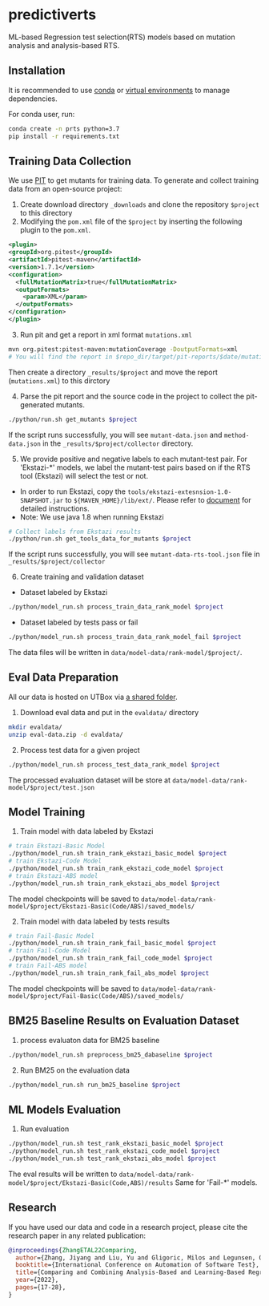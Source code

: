 # predictiverts

ML-based Regression test selection(RTS) models based on mutation analysis and analysis-based RTS.

## Installation

It is recommended to use [conda](https://docs.conda.io/en/latest/) or [virtual environments](https://realpython.com/python-virtual-environments-a-primer/) to manage dependencies.

For conda user, run:
```bash
conda create -n prts python=3.7
pip install -r requirements.txt
```

## Training Data Collection

We use [PIT](https://pitest.org/) to get mutants for training data. To generate and collect training data from an open-source project:

1. Create download directory `_downloads` and clone the repository `$project` to this directory
2. Modifying the `pom.xml` file of the `$project` by inserting the following plugin to the `pom.xml`.

```xml
<plugin>
<groupId>org.pitest</groupId>
<artifactId>pitest-maven</artifactId>
<version>1.7.1</version>
<configuration>
  <fullMutationMatrix>true</fullMutationMatrix>
  <outputFormats>
    <param>XML</param>
  </outputFormats>
</configuration>
</plugin>
```

3. Run pit and get a report in xml format `mutations.xml`

```bash
mvn org.pitest:pitest-maven:mutationCoverage -DoutputFormats=xml
# You will find the report in $repo_dir/target/pit-reports/$date/mutations.xml
```

Then create a directory `_results/$project` and move the report (`mutations.xml`) to this dirctory

4. Parse the pit report and the source code in the project to collect the pit-generated mutants.

```bash
./python/run.sh get_mutants $project
```

If the script runs successfully, you will see `mutant-data.json` and `method-data.json` in the `_results/$project/collector` directory.

5. We provide positive and negative labels to each mutant-test pair. For 'Ekstazi-*' models, we label the mutant-test pairs based on if the RTS tool (Ekstazi) will select the test or not.

- In order to run Ekstazi, copy the `tools/ekstazi-extesnsion-1.0-SNAPSHOT.jar` to `${MAVEN_HOME}/lib/ext/`. Please refer to [document](tools/xts-extension/README.md) for detailed instructions.
- Note: We use java 1.8 when running Ekstazi

```bash
# Collect labels from Ekstazi results
./python/run.sh get_tools_data_for_mutants $project
```

If the script runs successfully, you will see `mutant-data-rts-tool.json` file in `_results/$project/collector`

6. Create training and validation dataset

- Dataset labeled by Ekstazi

```bash
./python/model_run.sh process_train_data_rank_model $project
```

- Dataset labeled by tests pass or fail

```bash
./python/model_run.sh process_train_data_rank_model_fail $project
```

The data files will be written in `data/model-data/rank-model/$project/`.

## Eval Data Preparation

[sec-downloads]: #data-downloads

All our data is hosted on UTBox via [a shared folder](https://utexas.box.com/s/p0uvysksey7iz0l3fxxqo3k6p6xt78ji).

1. Download eval data and put in the `evaldata/` directory

```bash
mkdir evaldata/
unzip eval-data.zip -d evaldata/
```

2. Process test data for a given project

```bash
./python/model_run.sh process_test_data_rank_model $project
```

The processed evaluation dataset will be store at `data/model-data/rank-model/$project/test.json`

## Model Training

1. Train model with data labeled by Ekstazi

```bash
# train Ekstazi-Basic Model
./python/model_run.sh train_rank_ekstazi_basic_model $project
# train Ekstazi-Code Model
./python/model_run.sh train_rank_ekstazi_code_model $project
# train Ekstazi-ABS model
./python/model_run.sh train_rank_ekstazi_abs_model $project
```

The model checkpoints will be saved to `data/model-data/rank-model/$project/Ekstazi-Basic(Code/ABS)/saved_models/`

2. Train model with data labeled by tests results

```bash
# train Fail-Basic Model
./python/model_run.sh train_rank_fail_basic_model $project
# train Fail-Code Model
./python/model_run.sh train_rank_fail_code_model $project
# train Fail-ABS model
./python/model_run.sh train_rank_fail_abs_model $project
```

The model checkpoints will be saved to `data/model-data/rank-model/$project/Fail-Basic(Code/ABS)/saved_models/`

## BM25 Baseline Results on Evaluation Dataset

1. process evaluaton data for BM25 baseline

```bash
./python/model_run.sh preprocess_bm25_dabaseline $project
```

2. Run BM25 on the evaluation data

```bash
./python/model_run.sh run_bm25_baseline $project
```

## ML Models Evaluation

1. Run evaluation

```bash
./python/model_run.sh test_rank_ekstazi_basic_model $project
./python/model_run.sh test_rank_ekstazi_code_model $project
./python/model_run.sh test_rank_ekstazi_abs_model $project
```

The eval results will be written to `data/model-data/rank-model/$project/Ekstazi-Basic(Code,ABS)/results`
Same for 'Fail-*' models.

## Research

If you have used our data and code in a research project, please cite
the research paper in any related publication:

```bibtex
@inproceedings{ZhangETAL22Comparing,
  author={Zhang, Jiyang and Liu, Yu and Gligoric, Milos and Legunsen, Owolabi and Shi, August},
  booktitle={International Conference on Automation of Software Test},
  title={Comparing and Combining Analysis-Based and Learning-Based Regression Test Selection},
  year={2022},
  pages={17-28},
}
```
